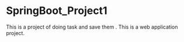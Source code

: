# SpringBoot_Project1
This is a project of doing task and save them . This is a web application project.
